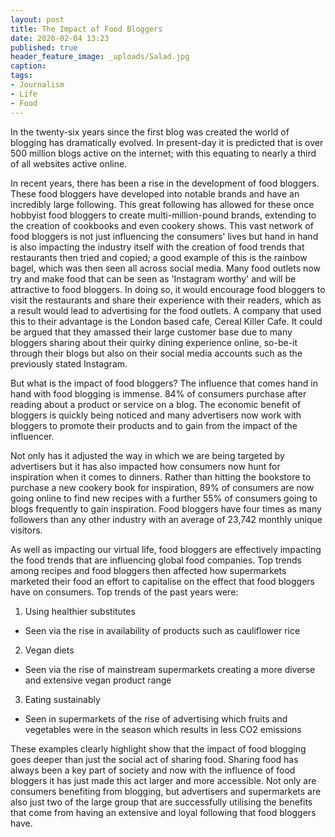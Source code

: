```yaml
---
layout: post
title: The Impact of Food Bloggers
date: 2020-02-04 13:23
published: true
header_feature_image: _uploads/Salad.jpg
caption:
tags:   
- Journalism
- Life
- Food
---
```

In the twenty-six years since the first blog was created the world of blogging has dramatically evolved. In present-day it is predicted that is over 500 million blogs active on the internet; with this equating to nearly a third of all websites active online.

In recent years, there has been a rise in the development of food bloggers. These food bloggers have developed into notable brands and have an incredibly large following. This great following has allowed for these once hobbyist food bloggers to create multi-million-pound brands, extending to the creation of cookbooks and even cookery shows. This vast network of food bloggers is not just influencing the consumers' lives but hand in hand is also impacting the industry itself with the creation of food trends that restaurants then tried and copied; a good example of this is the rainbow bagel, which was then seen all across social media. Many food outlets now try and make food that can be seen as 'Instagram worthy' and will be attractive to food bloggers. In doing so, it would encourage food bloggers to visit the restaurants and share their experience with their readers, which as a result would lead to advertising for the food outlets. A company that used this to their advantage is the London based cafe, Cereal Killer Cafe. It could be argued that they amassed their large customer base due to many bloggers sharing about their quirky dining experience online, so-be-it through their blogs but also on their social media accounts such as the previously stated Instagram.

But what is the impact of food bloggers? The influence that comes hand in hand with food blogging is immense. 84% of consumers purchase after reading about a product or service on a blog. The economic benefit of bloggers is quickly being noticed and many advertisers now work with bloggers to promote their products and to gain from the impact of the influencer.

Not only has it adjusted the way in which we are being targeted by advertisers but it has also impacted how consumers now hunt for inspiration when it comes to dinners. Rather than hitting the bookstore to purchase a new cookery book for inspiration, 89% of consumers are now going online to find new recipes with a further 55% of consumers going to blogs frequently to gain inspiration. Food bloggers have four times as many followers than any other industry with an average of 23,742 monthly unique visitors.

As well as impacting our virtual life, food bloggers are effectively impacting the food trends that are influencing global food companies. Top trends among recipes and food bloggers then affected how supermarkets marketed their food an effort to capitalise on the effect that food bloggers have on consumers.
Top trends of the past years were:
1. Using healthier substitutes
- Seen via the rise in availability of products such as cauliflower rice
2. Vegan diets
- Seen via the rise of mainstream supermarkets creating a more diverse and extensive vegan product range
3. Eating sustainably
- Seen in supermarkets of the rise of advertising which fruits and vegetables were in the season which results in less CO2 emissions

These examples clearly highlight show that the impact of food blogging goes deeper than just the social act of sharing food. Sharing food has always been a key part of society and now with the influence of food bloggers it has just made this act larger and more accessible. Not only are consumers benefiting from blogging, but advertisers and supermarkets are also just two of the large group that are successfully utilising the benefits that come from having an extensive and loyal following that food bloggers have.
